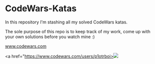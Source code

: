 # CodeWars-Katas

In this repository I'm stashing all my solved CodeWars katas.

The sole purpose of this repo is to keep track of my work, come up with your own solutions before you watch mine :)

www.codewars.com

<a href="https://www.codewars.com/users/p1otrboi><img src="https://www.codewars.com/users/p1otrboi/badges/large"></a>
